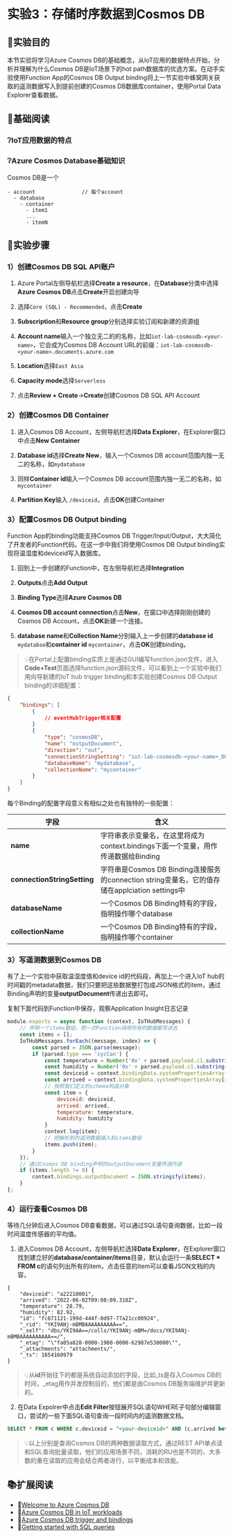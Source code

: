 # 实验3：存储时序数据到Cosmos DB

## 🎯实验目的

本节实验将学习Azure Cosmos DB的基础概念，从IoT应用的数据特点开始，分析并理解为什么Cosmos DB是IoT场景下的hot path数据库的优选方案。在动手实验使用Function App的Cosmos DB Output binding将上一节实验中蜂窝网关获取的遥测数据写入到提前创建的Cosmos DB数据库container，使用Portal Data Explorer查看数据。

## 📑基础阅读

### ❔IoT应用数据的特点

### ❔Azure Cosmos Database基础知识

Cosmos DB是一个

```
- account               // 每个account
  - database             
    - container
      - item1
      ...
      - itemN
```

## 🧪实验步骤

### 1）创建Cosmos DB SQL API账户

1. Azure Portal左侧导航栏选择**Create a resource**，在**Database**分类中选择**Azure Cosmos DB**点击**Create**开启创建向导

2. 选择`Core (SQL) - Recommended`，点击**Create**

2. **Subscription**和**Resource group**分别选择实验订阅和新建的资源组

4. **Account name**输入一个独立无二的的名称，比如`iot-lab-cosmosdb-<your-name>`，它会成为Cosmos DB Account URL的前缀：`iot-lab-cosmosdb-<your-name>.documents.azure.com`

5. **Location**选择`East Asia`

5. **Capacity mode**选择`Serverless`

6. 点击**Review + Create**->**Create**创建Cosmos DB SQL API Account

### 2）创建Cosmos DB Container

1. 进入Cosmos DB Account，左侧导航栏选择**Data Explorer**，在Explorer窗口中点击**New Container**

2. **Database id**选择**Create New**，输入一个Cosmos DB account范围内独一无二的名称，如`mydatabase`

3. 同样**Container id**输入一个Cosmos DB account范围内独一无二的名称，如`mycontainer`

4. **Partition Key**输入 `/deviceid`，点击**OK**创建Container

### 3）配置Cosmos DB Output binding

Function App的binding功能支持Cosmos DB Trigger/Input/Output，大大简化了开发者的Function代码。在这一步中我们将使用Cosmos DB Output binding实现将温湿度和deviceid写入数据库。

1. 回到上一步创建的Function中，在左侧导航栏选择**Integration**

2. **Outputs**点击**Add Output**

3. **Binding Type**选择**Azure Cosmos DB**

4. **Cosmos DB account connection**点击**New**，在窗口中选择刚刚创建的Cosmos DB Account，点击**OK**新建一个连接。

5. **database name**和**Collection Name**分别输入上一步创建的**database id** `mydatabse`和**container id** `mycontainer`，点击**OK**创建binding。

> 💡在Portal上配置binding实质上是通过GUI编写function.json文件，进入**Code+Test**页面选择function.json源码文件，可以看到上一个实验中我们用向导新建的IoT hub trigger binding和本实验创建Cosmos DB Output binding的详细配置：

```json
{
    "bindings": [
        {
            // eventHubTrigger相关配置
        }
        {
            "type": "cosmosDB",
            "name": "outputDocument",
            "direction": "out",
            "connectionStringSetting": "iot-lab-cosmosdb-<your-name>_DOCUMENTDB",
            "databaseName": "mydatabase",
            "collectionName": "mycontainer"
        }
    ]
}
```

每个Binding的配置字段意义有相似之处也有独特的一些配置：

|字段|含义|
|---|---|
|**name**|字符串表示变量名，在这里将成为context.bindings下面一个变量，用作传递数据给Binding |
|**connectionStringSetting**|字符串是Cosmos DB Binding连接服务的connection string变量名，它的值存储在applciation settings中|
|**databaseName**|一个Cosmos DB Binding特有的字段，指明操作哪个database|
|**collectionName**|一个Cosmos DB Binding特有的字段，指明操作哪个container|

### 3）写遥测数据到Cosmos DB

有了上一个实验中获取温湿度值和device id的代码段，再加上一个进入IoT hub的时间戳的metadata数据，我们只要把这些数据整打包成JSON格式的item，通过Binding声明的变量**outputDocument**传递出去即可。

复制下面代码到Function中保存，观察Application Insight日志记录

```javascript
module.exports = async function (context, IoTHubMessages) {
    // 声明一个items数组，把一次Function调用所有的数据都写进去
    const items = [];
    IoTHubMessages.forEach((message, index) => {
        const parsed = JSON.parse(message);
        if (parsed.type === 'cycCan') {
            const temperature = Number('0x' + parsed.payload.c1.substring(6, 10)) * 0.01;
            const humidity = Number('0x' + parsed.payload.c1.substring(10, 14)) * 0.01;
            const deviceid = context.bindingData.systemPropertiesArray[index]["iothub-connection-device-id"];
            const arrived = context.bindingData.systemPropertiesArray[index]["iothub-enqueuedtime"];
            // 按照我们定义的schema构造对象
            const item = {
                deviceid: deviceid,
                arrived: arrived,
                temperature: temperature,
                humidity: humidity
            }
            context.log(item);
            // 把解析到的遥测数据插入到items数组
            items.push(item);
        }
    });
    // 通过Cosmos DB binding声明的outputDocument变量传递内容
    if (items.length != 0) {
        context.bindings.outputDocument = JSON.stringify(items);
    }
};
```

### 4）运行查看Cosmos DB

等待几分钟后进入Cosmos DB查看数据，可以通过SQL语句查询数据，比如一段时间温度传感器的平均值。

1. 进入Cosmos DB Account，左侧导航栏选择**Data Explorer**，在Explorer窗口找到建立好的**database/container/items**目录，默认会运行一条**SELECT * FROM c**的语句列出所有的item，点击任意的item可以查看JSON文档的内容，

```
{
    "deviceid": "a22210001",
    "arrived": "2022-06-02T09:08:09.318Z",
    "temperature": 28.79,
    "humidity": 82.92,
    "id": "fc871121-199d-444f-8d97-77a21cc00924",
    "_rid": "YKI9ANj-mBMBAAAAAAAAAA==",
    "_self": "dbs/YKI9AA==/colls/YKI9ANj-mBM=/docs/YKI9ANj-mBMBAAAAAAAAAA==/",
    "_etag": "\"fa05a828-0000-1900-0000-62987e530000\"",
    "_attachments": "attachments/",
    "_ts": 1654160979
}
```

> 💡从**id**开始往下的都是系统自动添加的字段，比如_ts是存入Cosmos DB的时间，_etag用作并发控制目的，他们都是由Cosmos DB服务端维护并更新的。

2. 在Data Expolrer中点击**Edit Filter**按钮展开SQL语句WHERE子句部分编辑窗口，尝试的一些下面SQL语句查询一段时间内的遥测数据文档。

```sql
SELECT * FROM c WHERE c.deviceid = "<your-deviceid>" AND (c.arrived between "<start-time>" AND "<end-time>")
```

> 💡以上分别是查询Cosmos DB的两种数据读取方式，通过REST API单点读和SQL查询批量读取，他们的应用场景不同，消耗的RU也是不同的，大多数的重在读取的应用会结合两者进行，以平衡成本和效能。

## 📚扩展阅读

- 🔗[Welcome to Azure Cosmos DB](https://docs.microsoft.com/en-us/azure/cosmos-db/introduction)
- 🔗[Azure Cosmos DB in IoT workloads](https://docs.microsoft.com/en-us/azure/architecture/solution-ideas/articles/iot-using-cosmos-db)
- 🔗[Azure Cosmos DB trigger and bindings](https://docs.microsoft.com/en-us/azure/azure-functions/functions-bindings-cosmosdb-v2?tabs=in-process%2Cfunctionsv2&pivots=programming-language-javascript)
- 🔗[Getting started with SQL queries](https://docs.microsoft.com/en-us/azure/cosmos-db/sql/sql-query-getting-started)